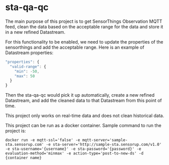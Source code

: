 # sta-qa-qc
The main purpose of this project is to get SensorThings Observation MQTT feed, clean the data based on the acceptable range for the data and store it in a new refined Datastream.

For this functionality to be enabled, we need to update the properties of the sensorthings and add the acceptable range. 
Here is an example of Datastream properties:
```javascript
"properties": {
  "valid-range": {
    "min": -50,
    "max": 50
  }
}
```
Then the sta-qa-qc would pick it up automatically, create a new refined Datastream, and add the cleaned data to that Datastream from this point of time.

This project only works on real-time data and does not clean historical data.

This project can be run as a docker container. Sample command to run the project is:
```shell
docker run -e mqtt-ssl='false' -e mqtt-server='sample-sta.sensorup.com' -e sta-server='http://sample-sta.sensorup.com/v1.0' -e sta-username='{username}' -e sta-password='{password}' -e evaluation-method='minmax' -e action-type='post-to-new-ds' -d {container name}
```
